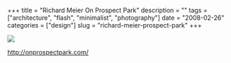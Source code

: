 +++
title = "Richard Meier On Prospect Park"
description = ""
tags = ["architecture", "flash", "minimalist", "photography"]
date = "2008-02-26"
categories = ["design"]
slug = "richard-meier-prospect-park"
+++


 

  <div id="screens-thumbs" class="clearfix">
    <div class="txt-center" id="design-submission"><a href="http://onprospectpark.com/"><img id='bluga-thumbnail-890' class='bluga-thumbnail large' src='//konigi.com/media/bluga/
wt47f2791e26112_0.jpg'/></a></div>  
  </div>   
<p><a href="http://onprospectpark.com/">http://onprospectpark.com/</a></p>




